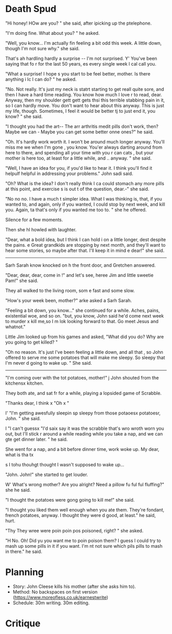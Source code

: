 # Death Spud
"Hi honey! HOw are you? " she said, after ipicking up the ptelephone. 

"I'm doing fine. What about you? " he asked.

"Well, you know... I'm actually fin feeling a bit odd this week. A little down, though I'm not sure why." she said. 

That's ah hardling hardly a surprise --
I'm not surprised. Y' You've been saying that fo r for the last 50 years, es every single week I cal  call you. 

"What a surprise! I hope s you start to be feel better, mother. Is there anything i Ic I can do? " he asked. 

"No. Not really. It's just my neck is statrt starting to get reall quite sore, and then I have a hard time reading. You know how much I love r to read, dear. Anyway, then my shoulder gett gett gets thsi this terrible stabbing pain in it, so I can hardly move. You don't want to hear about this anyway. This is just my life, though. Sometimes, I feel it would be better tj to just end it, you know? " she said. 

"I thought you had the art-- The arr arthritis medit pills don't work, then? Maybe we can - Maybe you can get some better onne ones?" he said. 

"Oh. It's hardly work worth it. I won't be around much longer anyway. You'll miss me we when I'm gone , you know. You'er always darting around from here to there, and spending all your time with you r can cats , but your mother is here too, at least for a little while, and .. anyway. " she said. 

"Well, I have an idea for you, if you'd like to hear it. I think you'll find it helpulf helpful in addressing your problems." John sadi said. 

"Oh? What is the idea? I don't really think I ca could stomach any more pills at this point, and exercise s is out t of the question, dear.-" she said. 

"No no no. I have a much t simpler idea. What I was thinking is, that, if you wanted to, and again, only if you wanted, I could stop by next week, and kill you. Again, ta that's only if you wanted me too to. " she he offered. 

Silence for a few moments. 

Then she hl howled with laughter. 

"Dear, what a bold idea, but I think I can hold i on a little longer, dest despite the pains. e Great grandkids are stopping by next month, and they'll want to hear some stories, so maybe after that. I'll keep it in mind e dear!" she said. 

----

Sarh Sarah know knocked on h the front door, and Gretchen answered. 

"Dear, dear, dear, come in !" and let's see, heree Jim and little sweetie Pam!" she said. 

They all walked to the living room, som e fast and some slow. 

"How's your week been, mother?" arke asked a Sarh Sarah. 

"Feeling a bit down, you know..." she continued for a while. Aches, pains, existential woe, and so on. "but, you know, John said he'd come next week to murder x kill me,so I m lok looking forward to that. Go meet Jesus and whatnot." 

Little Jim looked up from his games and asked, "What did you do? Why are you going to get killed? "

"Oh no reason. It's just I've been feeling a little down, and all that , so John offered to serve me some potatoes that will make me sleepy. So sleepy that I'm never d going to wake up. " She said. 

---

"I'm coming over with the tot potatoes, mother!" j John shouted from the kitchensx kitchen. 

They both ate, and sat fr for a while, playing a lopsided game of Scrabble. 

"Thanks dear, I think x "Oh x "

I' "I'm getting awesfully sleepin sp sleepy from those potaoesx potatoesr, John. " she said. 

I "I can't guessx "I'd saix say it was the scrabble that's wro wroth worn you out, but I'll stick r around a while reading while you take a nap, and we can gte  get dinner later. " he said. 

She went for a nap, and a bit before dinner time, work woke up. My dear, what is tha tx

s I tohu thouhgt thought I wasn't supposed to wake up... 

"John. John!" she started to get louder. 

W' What's wrong mother? Are you alright? Need a pillow fu ful ful fluffing?" she  he said. 

"I thought the potatoes were gong going to kill me!" she said. 

"I thought you liked them well enough when you ate them. They're fondant, french potatoes, anyway. I thought they were d good, at least." he said, hurt. 

"Thy They wree were poin poin pos poisoned, right? " she asked. 

"H No. Oh! Did yu you want me to poin poison them? I guess I could try to mash up some pills in it if you want. I'm nt not sure which pils pills to mash in there." he said. 




# Planning
- Story: John Cleese kills his mother (after she asks him to). 
- Method: No backspaces on first version (https://www.moreofless.co.uk/earnestwrite)
- Schedule: 30m writing. 30m editing.

# Critique